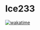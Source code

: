 # Ice233

[![wakatime](https://wakatime.com/badge/user/2b31a23b-9338-4784-a58d-24602f7962f4.svg)](https://wakatime.com/@2b31a23b-9338-4784-a58d-24602f7962f4)
